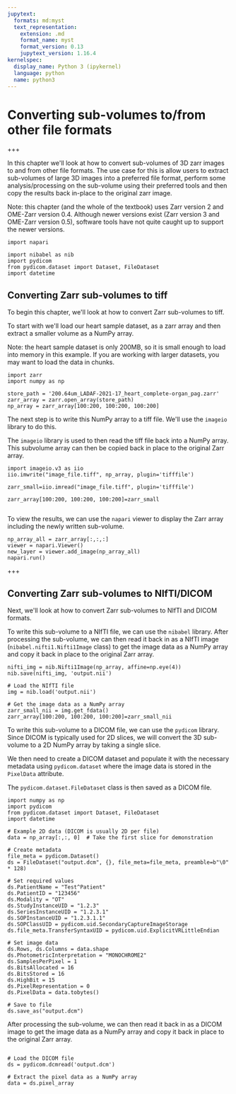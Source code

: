 ```yaml
---
jupytext:
  formats: md:myst
  text_representation:
    extension: .md
    format_name: myst
    format_version: 0.13
    jupytext_version: 1.16.4
kernelspec:
  display_name: Python 3 (ipykernel)
  language: python
  name: python3
---
```


# Converting sub-volumes to/from other file formats

+++

In this chapter we'll look at how to convert sub-volumes of 3D zarr images to and from other file formats.
The use case for this is allow users to extract sub-volumes of large 3D images into a preferred file format,
perform some analysis/processing on the sub-volume using their preferred tools and then
copy the results back in-place to the original zarr image.

Note: this chapter (and the whole of the textbook) uses Zarr version 2 and OME-Zarr version 0.4. Although newer versions exist (Zarr version 3 and OME-Zarr version 0.5), software tools have not quite caught up to support the newer versions.

```{code-cell} ipython3
import napari

import nibabel as nib
import pydicom
from pydicom.dataset import Dataset, FileDataset
import datetime
```

## Converting Zarr sub-volumes to tiff

To begin this chapter, we'll look at how to convert Zarr sub-volumes to tiff.

To start with we'll load our heart sample dataset, as a zarr array
and then extract a smaller volume as a NumPy array.

Note: the heart sample dataset is only 200MB,
so it is small enough to load into memory in this example.
If you are working with larger datasets, you may
want to load the data in chunks.

```{code-cell} ipython3
import zarr
import numpy as np

store_path = '200.64um_LADAF-2021-17_heart_complete-organ_pag.zarr'
zarr_array = zarr.open_array(store_path)
np_array = zarr_array[100:200, 100:200, 100:200]
```

The next step is to write this NumPy array to a tiff file.
We'll use the `imageio` library to do this.

The `imageio` library is used to then read the
tiff file back into a NumPy array.
This subvolume array can then be copied back
in place to the original Zarr array.

```{code-cell} ipython3
import imageio.v3 as iio
iio.imwrite("image_file.tiff", np_array, plugin='tifffile')

zarr_small=iio.imread("image_file.tiff", plugin='tifffile')

zarr_array[100:200, 100:200, 100:200]=zarr_small


```

To view the results, we can use the `napari` viewer
to display the Zarr array including the newly written sub-volume.

```{code-cell} ipython3
np_array_all = zarr_array[:,:,:]
viewer = napari.Viewer()
new_layer = viewer.add_image(np_array_all)
napari.run()
```

+++

## Converting Zarr sub-volumes to NIfTI/DICOM

Next, we'll look at how to convert Zarr sub-volumes to NIfTI and DICOM formats.

To write this sub-volume to a NIfTI file, we can use the `nibabel` library.
After processing the sub-volume, we can then read it back in as a NIfTI image (`nibabel.nifti1.Nifti1Image` class)
to get the image data as a NumPy array
and copy it back in place to the original Zarr array.

```{code-cell} ipython3
nifti_img = nib.Nifti1Image(np_array, affine=np.eye(4))
nib.save(nifti_img, 'output.nii')

# Load the NIfTI file
img = nib.load('output.nii')

# Get the image data as a NumPy array
zarr_small_nii = img.get_fdata()
zarr_array[100:200, 100:200, 100:200]=zarr_small_nii
```

To write this sub-volume to a DICOM file, we can use the `pydicom` library.
Since DICOM is typically used for 2D slices, we
will convert the 3D sub-volume to a 2D NumPy array by taking a single slice.

We then need to create a DICOM dataset and populate it with the necessary metadata using `pydicom.dataset`
where the image data is stored in the `PixelData` attribute.

The `pydicom.dataset.FileDataset` class is then
saved as a DICOM file.


```{code-cell} ipython3
import numpy as np
import pydicom
from pydicom.dataset import Dataset, FileDataset
import datetime

# Example 2D data (DICOM is usually 2D per file)
data = np_array[:,:, 0]  # Take the first slice for demonstration

# Create metadata
file_meta = pydicom.Dataset()
ds = FileDataset("output.dcm", {}, file_meta=file_meta, preamble=b"\0" * 128)

# Set required values
ds.PatientName = "Test^Patient"
ds.PatientID = "123456"
ds.Modality = "OT"
ds.StudyInstanceUID = "1.2.3"
ds.SeriesInstanceUID = "1.2.3.1"
ds.SOPInstanceUID = "1.2.3.1.1"
ds.SOPClassUID = pydicom.uid.SecondaryCaptureImageStorage
ds.file_meta.TransferSyntaxUID = pydicom.uid.ExplicitVRLittleEndian

# Set image data
ds.Rows, ds.Columns = data.shape
ds.PhotometricInterpretation = "MONOCHROME2"
ds.SamplesPerPixel = 1
ds.BitsAllocated = 16
ds.BitsStored = 16
ds.HighBit = 15
ds.PixelRepresentation = 0
ds.PixelData = data.tobytes()

# Save to file
ds.save_as("output.dcm")
```

After processing the sub-volume, we can then read it back in as a DICOM image to get the image data as a NumPy array
and copy it back in place to the original Zarr array.

```{code-cell} ipython3

# Load the DICOM file
ds = pydicom.dcmread('output.dcm')

# Extract the pixel data as a NumPy array
data = ds.pixel_array
```
